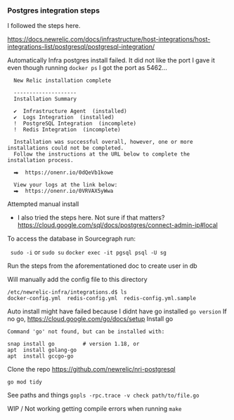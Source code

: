 ### Postgres integration steps

I followed the steps here.

https://docs.newrelic.com/docs/infrastructure/host-integrations/host-integrations-list/postgresql/postgresql-integration/

Automatically Infra postgres install failed. It did not like the port I gave it even though running `docker ps` I got the port as 5462...

```
  New Relic installation complete 

  --------------------
  Installation Summary

  ✔  Infrastructure Agent  (installed)  
  ✔  Logs Integration  (installed)  
  !  PostgreSQL Integration  (incomplete)  
  !  Redis Integration  (incomplete)  

  Installation was successful overall, however, one or more installations could not be completed.
  Follow the instructions at the URL below to complete the installation process. 

  ⮕  https://onenr.io/0dQeVb1kowe

  View your logs at the link below:
  ⮕  https://onenr.io/0VRVAX5yWwa
```

Attempted manual install

* I also tried the steps here. Not sure if that matters? https://cloud.google.com/sql/docs/postgres/connect-admin-ip#local

To access the database in Sourcegraph run:

` sudo -i` or `sudo su`
`docker exec -it pgsql psql -U sg`

Run the steps from the aforementationed doc to create user in db

Will manually add the config file to this directory

```
/etc/newrelic-infra/integrations.d$ ls
docker-config.yml  redis-config.yml  redis-config.yml.sample
```

Auto install might have failed because I didnt have go installed
`go version` 
If no go, https://cloud.google.com/go/docs/setup
Install go

```
Command 'go' not found, but can be installed with:

snap install go         # version 1.18, or
apt  install golang-go
apt  install gccgo-go 
```

Clone the repo 
https://github.com/newrelic/nri-postgresql

`go mod tidy`

See paths and things
`gopls -rpc.trace -v check path/to/file.go`

WIP / Not working getting compile errors when running `make`
